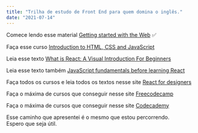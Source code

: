 ```yaml
---
title: "Trilha de estudo de Front End para quem domina o inglês."
date: "2021-07-14"
---
```


Comece lendo esse material [Getting started with the Web](https://developer.mozilla.org/en-US/docs/Learn/Getting_started_with_the_web) ✅

Faça esse curso [Introduction to HTML, CSS and JavaScript](https://frontendmasters.com/bootcamp)

Leia esse texto [What is React: A Visual Introduction For Beginners](https://learnreact.design/posts/what-is-react)

Leia esse texto também [JavaScript fundamentals before learning React](https://www.robinwieruch.de/javascript-fundamentals-react-requirements#entering-react-after-learning-javascript)

Faça todos os cursos e leia todos os textos nesse site [React for designers](https://reactfordesigners.com)

Faça o máxima de cursos que conseguir nesse site [Freecodecamp](https://freecodecamp.com)

Faça o máxima de cursos que conseguir nesse site [Codecademy](https://codecademy.com)

Esse caminho que apresentei é o mesmo que estou percorrendo.<br>Espero que seja útil.


